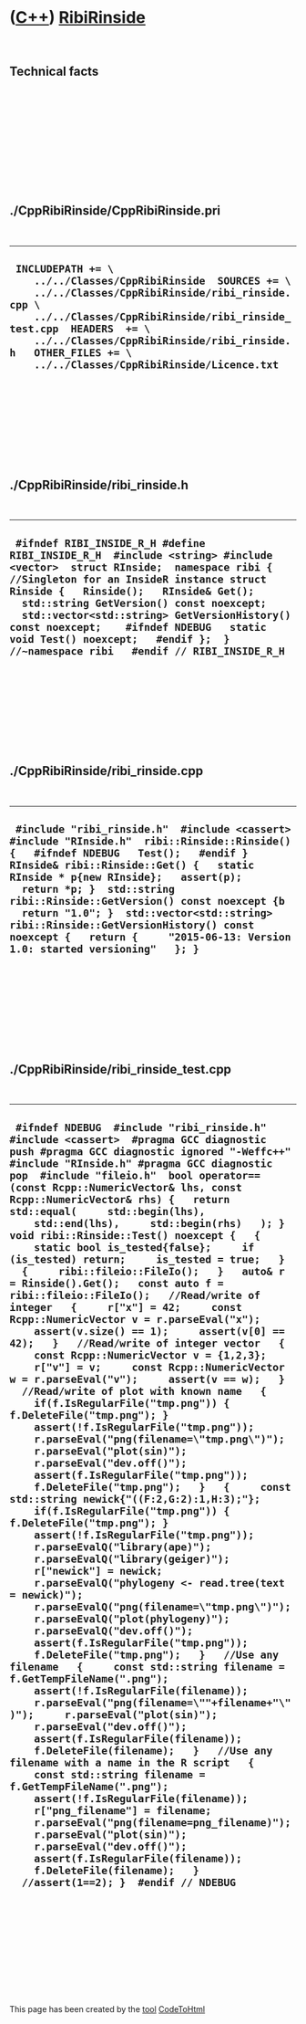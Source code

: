 
 

 

 

 

 

([C++](Cpp.md)) [RibiRinside](CppRibiRinside.md)
==================================================

 

Technical facts
---------------

 

 

 

 

 

 

./CppRibiRinside/CppRibiRinside.pri
-----------------------------------

 

  --------------------------------------------------------------------------------------------------------------------------------------------------------------------------------------------------------------------------------------------------------------------------------------------------------------
  ` INCLUDEPATH += \     ../../Classes/CppRibiRinside  SOURCES += \     ../../Classes/CppRibiRinside/ribi_rinside.cpp \     ../../Classes/CppRibiRinside/ribi_rinside_test.cpp  HEADERS  += \     ../../Classes/CppRibiRinside/ribi_rinside.h   OTHER_FILES += \     ../../Classes/CppRibiRinside/Licence.txt`
  --------------------------------------------------------------------------------------------------------------------------------------------------------------------------------------------------------------------------------------------------------------------------------------------------------------

 

 

 

 

 

./CppRibiRinside/ribi\_rinside.h
--------------------------------

 

  ------------------------------------------------------------------------------------------------------------------------------------------------------------------------------------------------------------------------------------------------------------------------------------------------------------------------------------------------------------------------------------------------------------------------------------------
  ` #ifndef RIBI_INSIDE_R_H #define RIBI_INSIDE_R_H  #include <string> #include <vector>  struct RInside;  namespace ribi {  //Singleton for an InsideR instance struct Rinside {   Rinside();   RInside& Get();    std::string GetVersion() const noexcept;   std::vector<std::string> GetVersionHistory() const noexcept;    #ifndef NDEBUG   static void Test() noexcept;   #endif };  } //~namespace ribi   #endif // RIBI_INSIDE_R_H`
  ------------------------------------------------------------------------------------------------------------------------------------------------------------------------------------------------------------------------------------------------------------------------------------------------------------------------------------------------------------------------------------------------------------------------------------------

 

 

 

 

 

./CppRibiRinside/ribi\_rinside.cpp
----------------------------------

 

  ------------------------------------------------------------------------------------------------------------------------------------------------------------------------------------------------------------------------------------------------------------------------------------------------------------------------------------------------------------------------------------------------------------------------------------------------------------------------
  ` #include "ribi_rinside.h"  #include <cassert> #include "RInside.h"  ribi::Rinside::Rinside() {   #ifndef NDEBUG   Test();   #endif }  RInside& ribi::Rinside::Get() {   static RInside * p{new RInside};   assert(p);   return *p; }  std::string ribi::Rinside::GetVersion() const noexcept {b   return "1.0"; }  std::vector<std::string> ribi::Rinside::GetVersionHistory() const noexcept {   return {     "2015-06-13: Version 1.0: started versioning"   }; }`
  ------------------------------------------------------------------------------------------------------------------------------------------------------------------------------------------------------------------------------------------------------------------------------------------------------------------------------------------------------------------------------------------------------------------------------------------------------------------------

 

 

 

 

 

./CppRibiRinside/ribi\_rinside\_test.cpp
----------------------------------------

 

  ------------------------------------------------------------------------------------------------------------------------------------------------------------------------------------------------------------------------------------------------------------------------------------------------------------------------------------------------------------------------------------------------------------------------------------------------------------------------------------------------------------------------------------------------------------------------------------------------------------------------------------------------------------------------------------------------------------------------------------------------------------------------------------------------------------------------------------------------------------------------------------------------------------------------------------------------------------------------------------------------------------------------------------------------------------------------------------------------------------------------------------------------------------------------------------------------------------------------------------------------------------------------------------------------------------------------------------------------------------------------------------------------------------------------------------------------------------------------------------------------------------------------------------------------------------------------------------------------------------------------------------------------------------------------------------------------------------------------------------------------------------------------------------------------------------------------------------------------------------------------------------------------------------------------------------------------------------------------------------------------------------------------------------------------------------------------------------------------------------------------------------------------------------------------------------------------------------------------------------------------------------------------------------------------------------------------------------------------------------------------------------------------------------------------------------------------------------------------------------------------------------------------------------------------------------------------------------
  ` #ifndef NDEBUG  #include "ribi_rinside.h"  #include <cassert>  #pragma GCC diagnostic push #pragma GCC diagnostic ignored "-Weffc++" #include "RInside.h" #pragma GCC diagnostic pop  #include "fileio.h"  bool operator==(const Rcpp::NumericVector& lhs, const Rcpp::NumericVector& rhs) {   return std::equal(     std::begin(lhs),     std::end(lhs),     std::begin(rhs)   ); }   void ribi::Rinside::Test() noexcept {   {     static bool is_tested{false};     if (is_tested) return;     is_tested = true;   }   {     ribi::fileio::FileIo();   }   auto& r = Rinside().Get();   const auto f = ribi::fileio::FileIo();   //Read/write of integer   {     r["x"] = 42;     const Rcpp::NumericVector v = r.parseEval("x");     assert(v.size() == 1);     assert(v[0] == 42);   }   //Read/write of integer vector   {     const Rcpp::NumericVector v = {1,2,3};     r["v"] = v;     const Rcpp::NumericVector w = r.parseEval("v");     assert(v == w);   }   //Read/write of plot with known name   {     if(f.IsRegularFile("tmp.png")) { f.DeleteFile("tmp.png"); }     assert(!f.IsRegularFile("tmp.png"));     r.parseEval("png(filename=\"tmp.png\")");     r.parseEval("plot(sin)");     r.parseEval("dev.off()");     assert(f.IsRegularFile("tmp.png"));     f.DeleteFile("tmp.png");   }   {     const std::string newick{"((F:2,G:2):1,H:3);"};     if(f.IsRegularFile("tmp.png")) { f.DeleteFile("tmp.png"); }     assert(!f.IsRegularFile("tmp.png"));     r.parseEvalQ("library(ape)");     r.parseEvalQ("library(geiger)");     r["newick"] = newick;     r.parseEvalQ("phylogeny <- read.tree(text = newick)");     r.parseEvalQ("png(filename=\"tmp.png\")");     r.parseEvalQ("plot(phylogeny)");     r.parseEvalQ("dev.off()");      assert(f.IsRegularFile("tmp.png"));     f.DeleteFile("tmp.png");   }   //Use any filename   {     const std::string filename = f.GetTempFileName(".png");     assert(!f.IsRegularFile(filename));     r.parseEval("png(filename=\""+filename+"\")");     r.parseEval("plot(sin)");     r.parseEval("dev.off()");     assert(f.IsRegularFile(filename));     f.DeleteFile(filename);   }   //Use any filename with a name in the R script   {     const std::string filename = f.GetTempFileName(".png");     assert(!f.IsRegularFile(filename));     r["png_filename"] = filename;     r.parseEval("png(filename=png_filename)");     r.parseEval("plot(sin)");     r.parseEval("dev.off()");     assert(f.IsRegularFile(filename));     f.DeleteFile(filename);   }    //assert(1==2); }  #endif // NDEBUG`
  ------------------------------------------------------------------------------------------------------------------------------------------------------------------------------------------------------------------------------------------------------------------------------------------------------------------------------------------------------------------------------------------------------------------------------------------------------------------------------------------------------------------------------------------------------------------------------------------------------------------------------------------------------------------------------------------------------------------------------------------------------------------------------------------------------------------------------------------------------------------------------------------------------------------------------------------------------------------------------------------------------------------------------------------------------------------------------------------------------------------------------------------------------------------------------------------------------------------------------------------------------------------------------------------------------------------------------------------------------------------------------------------------------------------------------------------------------------------------------------------------------------------------------------------------------------------------------------------------------------------------------------------------------------------------------------------------------------------------------------------------------------------------------------------------------------------------------------------------------------------------------------------------------------------------------------------------------------------------------------------------------------------------------------------------------------------------------------------------------------------------------------------------------------------------------------------------------------------------------------------------------------------------------------------------------------------------------------------------------------------------------------------------------------------------------------------------------------------------------------------------------------------------------------------------------------------------------------

 

 

 

 

 

 

This page has been created by the [tool](Tools.md)
[CodeToHtml](ToolCodeToHtml.md)
